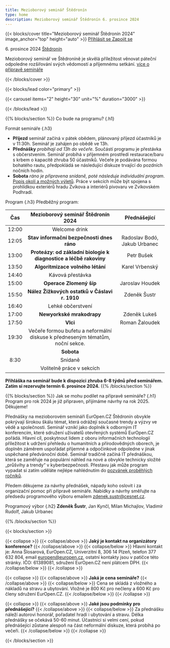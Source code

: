 ```yaml
---
title: Mezioborový seminář Štědronín
type: home
description: Mezioborový seminář Štědronín 6. prosince 2024
---
```


{{< blocks/cover title="Mezioborový seminář Štědronín 2024" image_anchor="top" height="auto" >}}
<a class="btn btn-lg btn-primary me-3 mb-4" href="#td-block-2">
  Přihlásit se
</a>
<a class="btn btn-lg btn-secondary me-3 mb-4" href="#td-block-3">
  Zapojit se
</a>
<p class="lead mt-3 mb-3 fw-bold">
6. prosince 2024 <a href="http://zvikov.cz/">Štědronín</a>
</p>
<p class="lead mt-3 mb-3">
Mezioborový seminář ve Štědroníně je skvělá příležitost věnovat páteční odpoledne rozšiřování svých vědomostí a příjemnému setkání.
<a href="#td-block-3">více o přípravě semináře</a> </p>
{{< /blocks/cover >}}

{{< blocks/lead color="primary" >}}

{{< carousel items="2" height="30" unit="%" duration="3000" >}}

{{< /blocks/lead >}}

{{% blocks/section %}}
Co bude na programu?
{.h1}

Formát semináře
{.h3}
- **Příjezd** seminář začíná v pátek obědem, plánovaný příjezd účastníků je v 11:30h. Seminář je zahájen po obědě ve 13h.
- **Přednášky** *probíhají od 13h do večeře*.  Součástí programu je přestávka s občerstvením. Seminář probíhá v příjemném prostředí restaurace/baru s krbem o kapacitě zhruba 50 účastníků. Večeře je podávána formou bohatého rautu, předpokládá se následující diskuze trvající do pozdních nočních hodin.
- **Sobota** *ráno je připravena snídaně, poté následuje individuální program*. [Popis okolí a možných výletů](https://www.kudyznudy.cz/kam-pojedete/jihocesky-kraj/pisecko-blatensko/zvikovske-podhradi). Práce v sekcích může být spojena s prohlídkou exteriérů hradu Zvíkova a interiérů pivovaru ve Zvíkovském Podhradí.

Program
{.h3}
Předběžný program:

|Čas      | Mezioborový seminář Štědronín 2024| Přednášející   |
| :-----: | :----------------------------: | :----: |
| 12:00 |   Welcome drink | |
| 12:05 |   **Stav informační bezpečnosti dnes ráno** | Radoslav Bodó, Jakub Urbanec |
| 13:00 |   **Proteázy: od základní biologie k diagnostice a léčbě rakoviny** | Petr Bušek |
| 13:50 |   **Algoritmizace volného létání** | Karel Vrbenský |
| 14:40 |   Kávová přestávka | |
| 15:00 |   **Operace Zlomený šíp** | Jaroslav Houdek |
| 15:50 |   **Nález Žižkových ostatků v Čáslavi r. 1910** | Zdeněk Šustr |
| 16:40 |   Lehké občerstvení | |
| 17:00 |   **Newyorkské mrakodrapy** | Zdeněk Lukeš |
| 17:50 |   **Vlci** | Roman Žaloudek |
| 19:30 |   Večeře formou bufetu a neformální diskuse k předneseným tématům, noční sekce.| |
|       |   **Sobota** | |
|  8:30 |   Snídaně | |
|       |   Volitelně práce v sekcích| |

**Přihláška na seminář bude k dispozici zhruba 6-8 týdnů před seminářem. Zatím si rezervujte termín 6. prosince 2024.**
{{% /blocks/section %}}

{{% blocks/section %}}
Jak se mohu podílet na přípravě semináře?
{.h1}
Program pro rok 2024 je již připraven, přijímáme návrhy na rok 2025. Děkujeme!

Přednášky na mezioborovém semináři EurOpen.CZ Štědronín obvykle pokrývají širokou škálu témat, která odrážejí současné trendy a výzvy ve vědě a společnosti. Seminář vznikl jako doplněk k odborným IT konferencím, které sdružení uživatelů otevřených systémů EurOpen.CZ pořádá. Hlavní cíl, poskytnout lidem z oboru informačních technologií příležitost k udržení přehledu o humanitních a přírodovědných oborech, je doplněn záměrem uspořádat příjemné a odpočinkové odpoledne v jinak uspěchané předvánoční době. Seminář tradičně začíná IT přednáškou, která se zaměřuje na populární náhled na nové a obvykle technicky složité „průšvihy a trendy“ v kyberbezpečnosti. Přestavu jak může program vypadat si zatím uděláte nejlépe nahlédnutím do [pozvánek proběhlých ročníků](https://europen.cz/konference).

Předem děkujeme za návrhy přednášek, nápady koho oslovit i za organizační pomoc při přípravě semináře.
Nabídky a návrhy směřujte na předsedu programového výboru emailem zdenek.sustr@cesnet.cz.

Programový výbor
{.h2}
**Zdeněk Šustr**, Jan Kynčl, Milan Michajlov, Vladimír Rudolf, Jakub Urbanec

{{% /blocks/section %}}

{{< blocks/section >}}

{{< collapse >}}
{{< collapse/above >}}
**Jaký je kontakt na organizátory konference?**
{{< /collapse/above >}}
{{< collapse/below >}}
Hlavní kontakt je: Anna Šlosarová, EurOpen.CZ, Univerzitní 8, 306 14 Plzeň, telefon 377 632 804, email europen@europen.cz, ostatní kontakty jsou v patičce této stránky. IČO: 61389081, sdružení EurOpen.CZ není plátcem DPH.
{{< /collapse/below >}}
{{< /collapse >}}

{{< collapse >}}
{{< collapse/above >}}
**Jaká je cena semináře?**
{{< /collapse/above >}}
{{< collapse/below >}}
Cena se skládá z vložného a nákladů na stravu a ubytování. Vložné je 800 Kč pro nečleny a 600 Kč pro členy sdružení EurOpen.CZ.
{{< /collapse/below >}}
{{< /collapse >}}

{{< collapse >}}
{{< collapse/above >}}
**Jaké jsou podmínky pro přednášející?**
{{< /collapse/above >}}
{{< collapse/below >}}
Za přednášku náleží autorovi honorář, pořadatel hradí i ubytování a stravu. Délka přednášky se očekává 50-60 minut. Účastníci si velmi cení, pokud přednášející zůstane alespoň na část neformální diskuze, která probíhá po večeři.
{{< /collapse/below >}}
{{< /collapse >}}

{{< /blocks/section >}}
